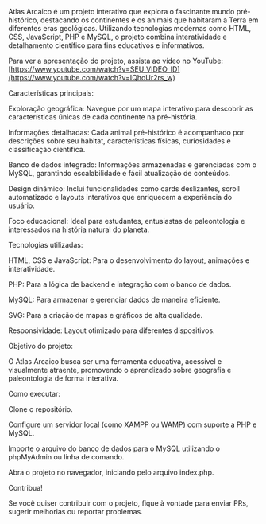 Atlas Arcaico é um projeto interativo que explora o fascinante mundo pré-histórico, destacando os continentes e os animais que habitaram a Terra em diferentes eras geológicas. Utilizando tecnologias modernas como HTML, CSS, JavaScript, PHP e MySQL, o projeto combina interatividade e detalhamento científico para fins educativos e informativos.

Para ver a apresentação do projeto, assista ao vídeo no YouTube: [https://www.youtube.com/watch?v=SEU_VIDEO_ID](https://www.youtube.com/watch?v=IQhoUr2rs_w)

Características principais:

Exploração geográfica: Navegue por um mapa interativo para descobrir as características únicas de cada continente na pré-história.

Informações detalhadas: Cada animal pré-histórico é acompanhado por descrições sobre seu habitat, características físicas, curiosidades e classificação científica.

Banco de dados integrado: Informações armazenadas e gerenciadas com o MySQL, garantindo escalabilidade e fácil atualização de conteúdos.

Design dinâmico: Inclui funcionalidades como cards deslizantes, scroll automatizado e layouts interativos que enriquecem a experiência do usuário.

Foco educacional: Ideal para estudantes, entusiastas de paleontologia e interessados na história natural do planeta.

Tecnologias utilizadas:

HTML, CSS e JavaScript: Para o desenvolvimento do layout, animações e interatividade.

PHP: Para a lógica de backend e integração com o banco de dados.

MySQL: Para armazenar e gerenciar dados de maneira eficiente.

SVG: Para a criação de mapas e gráficos de alta qualidade.

Responsividade: Layout otimizado para diferentes dispositivos.

Objetivo do projeto:

O Atlas Arcaico busca ser uma ferramenta educativa, acessível e visualmente atraente, promovendo o aprendizado sobre geografia e paleontologia de forma interativa.

Como executar:

Clone o repositório.

Configure um servidor local (como XAMPP ou WAMP) com suporte a PHP e MySQL.

Importe o arquivo do banco de dados para o MySQL utilizando o phpMyAdmin ou linha de comando.

Abra o projeto no navegador, iniciando pelo arquivo index.php.

Contribua!

Se você quiser contribuir com o projeto, fique à vontade para enviar PRs, sugerir melhorias ou reportar problemas.
